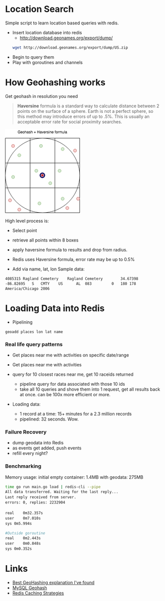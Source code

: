 # Location Search

Simple script to learn location based queries with redis.

- Insert location database into redis
  - http://download.geonames.org/export/dump/
  ```sh
  wget http://download.geonames.org/export/dump/US.zip
  ```
- Begin to query them
- Play with goroutines and channels

# How Geohashing works

Get geohash in resolution you need

> **Haversine** formula is a standard way to calculate distance between 2 points on the surface of a sphere.  Earth is not a perfect sphere, so this method may introduce errors of up to .5%.  This is usually an acceptable error rate for social proximity searches.

![GeoHash + Haversine](img/GeoHashing.png?raw=true)

High level process is:
- Select point
- retrieve all points within 8 boxes
- apply haversine formula to results and drop from radius.


- Redis uses Haversine formula, error rate may be up to 0.5%
- Add via name, lat, lon
Sample data:
```
4085315	Ragland Cemetery	Ragland Cemetery		34.67398	-86.82695	S	CMTY	US		AL	083			0	180	178	America/Chicago	2006
```
# Loading Data into Redis
- Pipelining
```
geoadd places lon lat name
```
### Real life query patterns

- Get places near me with activities on specific date/range
- Get places near me with activities

- query for 10 closest races near me, get 10 raceids returned
  - pipeline query for data associated with those 10 ids
  - take all 10 queries and shove them into 1 request, get all results back at once.  can be 100x more efficient or more.

- Loading data:
  - 1 record at a time:  15+ minutes for a 2.3 million records
  - pipelined:  32 seconds.  Wow.


### Failure Recovery

- dump geodata into Redis
- as events get added, push events
- refill every night?

### Benchmarking
Memory usage:
initial empty container:  1.4MB
with geodata: 275MB

```sh
time go run main.go load | redis-cli --pipe
All data transferred. Waiting for the last reply...
Last reply received from server.
errors: 0, replies: 2232904

real	0m32.357s
user	0m7.010s
sys	0m5.994s
```

```bash
#Outside goroutine
real	0m2.443s
user	0m0.848s
sys	0m0.352s
```

# Links
- [Best GeoHashing explanation I've found](https://gis.stackexchange.com/questions/18330/using-geohash-for-proximity-searches)
- [MySQL Geohash](https://dev.mysql.com/doc/refman/5.7/en/spatial-geohash-functions.html)
- [Redis Caching Strategies](https://d0.awsstatic.com/whitepapers/Database/database-caching-strategies-using-redis.pdf)
